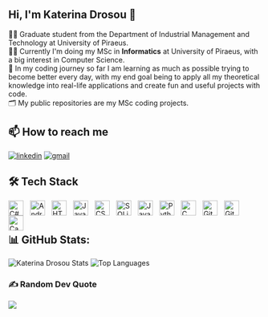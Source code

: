 ## Hi, I'm Katerina Drosou 👋

👩‍🎓 Graduate student from the Department of Industrial Management and Technology at University of Piraeus. </br>
👩‍💻 Currently I'm doing my MSc in **Informatics** at University of Piraeus, with a big interest in Computer Science. </br>
🚀 In my coding journey so far I am learning as much as possible trying to become better every day, with my end goal being to apply all my theoretical knowledge into real-life applications and create fun and useful projects with code. </br>
🗂️ My public repositories are my MSc coding projects.

## 📫 How to reach me
[![linkedin](https://img.shields.io/badge/LinkedIn-0077B5?style=for-the-badge&logo=linkedin&logoColor=white)](www.linkedin.com/in/aikaterini-maria-drosou-10a900209)
[![gmail](https://img.shields.io/badge/Gmail-D14836?style=for-the-badge&logo=gmail&logoColor=white)](mailto:drossou2@gmail.com)

## 🛠️ Tech Stack
<!-- C# -->
<img align="left" alt="C#" width="30px" style="padding-right:10px;" src="https://cdn.jsdelivr.net/gh/devicons/devicon@latest/icons/csharp/csharp-original.svg" />
<!-- Android Studio -->
<img align="left" alt="AndroidStudio" width="30px" style="padding-right:10px;" src="https://cdn.jsdelivr.net/gh/devicons/devicon@latest/icons/androidstudio/androidstudio-original.svg"/>
<!-- HTML --> 
<img align="left" alt="HTML" width="30px" style="padding-right:10px;" src="https://cdn.jsdelivr.net/gh/devicons/devicon@latest/icons/html5/html5-original-wordmark.svg" />
<!-- Javascript -->
<img align="left" alt="Javascript" width="30px" style="padding-right:10px;" src="https://cdn.jsdelivr.net/gh/devicons/devicon@latest/icons/javascript/javascript-original.svg" />
<!-- CSS -->
<img align="left" alt="CSS" width="30px" style="padding-right:10px;" src="https://cdn.jsdelivr.net/gh/devicons/devicon@latest/icons/css3/css3-original-wordmark.svg" />
<!-- SQLite -->
<img align="left" alt="SQLite" width="30px" style="padding-right:10px;" src="https://cdn.jsdelivr.net/gh/devicons/devicon@latest/icons/sqlite/sqlite-original.svg" />
<!-- Java -->
<img align="left" alt="Java" width="30px" style="padding-right:10px;" src="https://cdn.jsdelivr.net/gh/devicons/devicon@latest/icons/java/java-original-wordmark.svg" />
<!-- Python -->
<img align="left" alt="Python" width="30px" style="padding-right:10px;" src="https://cdn.jsdelivr.net/gh/devicons/devicon/icons/python/python-original.svg" />
<!-- C -->
<img align="left" alt="C" width="30px" style="padding-right:10px;" src="https://cdn.jsdelivr.net/gh/devicons/devicon/icons/c/c-original.svg" />
<!-- Git -->
<img align="left" alt="Git" width="30px" style="padding-right:10px;" src="https://cdn.jsdelivr.net/gh/devicons/devicon/icons/git/git-original.svg" />
<!-- GitHub -->
<img align="left" alt="GitHub" width="30px" style="padding-right:10px;" src="https://cdn.jsdelivr.net/gh/devicons/devicon/icons/github/github-original.svg" />
<!-- Canva -->
<img align="left" alt="Canva" width="30px" style="padding-right:10px;" src="https://cdn.jsdelivr.net/gh/devicons/devicon@latest/icons/canva/canva-original.svg" />
<br />
<br />


## 📊 GitHub Stats:
![Katerina Drosou Stats](https://github-readme-stats.vercel.app/api?username=KaterinaDrosou&show_icons=true&theme=dracula)
![Top Languages](https://github-readme-stats.vercel.app/api/top-langs/?username=KaterinaDrosou&langs_count=8&layout=compact&hide=TeX)

### ✍️ Random Dev Quote
![](https://quotes-github-readme.vercel.app/api?type=horizontal&theme=radical)

